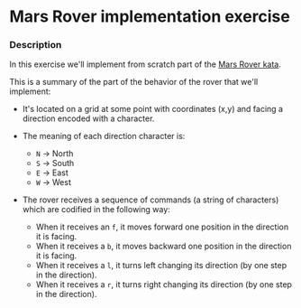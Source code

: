 # Mars Rover implementation exercise

### Description
In this exercise we'll implement from scratch part of the [Mars Rover kata](https://anirudhbhargava7.wordpress.com/category/katas/). 

This is a summary of the part of the behavior of the rover that we'll implement:

 - It's located on a grid at some point with coordinates (x,y) and facing a direction encoded with a character.

 - The meaning of each direction character is:

      * ``N`` -> North
      * ``S`` -> South
      * ``E`` -> East 
      * ``W`` -> West

 - The rover receives a sequence of commands (a string of characters) which are codified in the following way:

      * When it receives an ``f``, it moves forward one position in the direction it is facing.
      * When it receives a ``b``, it moves backward one position in the direction it is facing.
      * When it receives a ``l``, it turns left changing its direction (by one step in the direction).
      * When it receives a ``r``, it turns right changing its direction (by one step in the direction).

